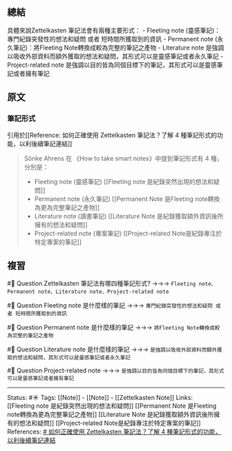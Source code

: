 ## 總結
具體來說Zettelkasten 筆記法會有兩種主要形式：
	- Fleeting note (靈感筆記)：專門紀錄突發性的想法和疑問 或者 短時間所獲取到的資訊
	- Permanent note (永久筆記)：將Fleeting Note轉換成較為完整的筆記之產物
	- Literature note 是強調以吸收外部資料而額外獲取的想法和疑問，其形式可以是靈感筆記或者永久筆記
	- Project-related note 是強調以目的皆為同個目標下的筆記，其形式可以是靈感筆記或者擁有筆記

## 原文

### 筆記形式
引用於[[Reference: 如何正確使用 Zettelkasten 筆記法？了解 4 種筆記形式的功能，以利後續筆記連結]]
> Sönke Ahrens 在 《How to take smart notes》中提到筆記形式有 4 種，分別是：
> -   Fleeting note (靈感筆記)
[[Fleeting note 是紀錄突然出現的想法和疑問]]
> -   Permanent note (永久筆記)
[[Permanent Note 是Fleeting note轉換為更為完整筆記之產物]]
> -   Literature note (讀書筆記)
[[Literature Note 是紀錄獲取額外資訊後所擁有的想法和疑問]]
> -   Project-related note (專案筆記)
[[Project-related Note是紀錄專注於特定專案的筆記]]

## 複習
#🧠 Question Zettelkasten 筆記法有哪四種筆記形式? ->->-> `Fleeting note、Permanent note、Literature note、Project-related note`

#🧠 Question Fleeting note 是什麼樣的筆記 ->->-> `專門紀錄突發性的想法和疑問 或者 短時間所獲取到的資訊`

#🧠 Question Permanent note 是什麼樣的筆記 ->->-> `將Fleeting Note轉換成較為完整的筆記之產物`

#🧠 Question Literature note 是什麼樣的筆記 ->->-> `是強調以吸收外部資料而額外獲取的想法和疑問，其形式可以是靈感筆記或者永久筆記`

#🧠 Question Project-related note ->->-> `是強調以目的皆為同個目標下的筆記，其形式可以是靈感筆記或者擁有筆記`

---
Status: #☀️
Tags:
[[Note]] - [[Note]] - [[Zettelkasten Note]]
Links: 				
[[Fleeting note 是紀錄突然出現的想法和疑問]]
[[Permanent Note 是Fleeting note轉換為更為完整筆記之產物]]
[[Literature Note 是紀錄獲取額外資訊後所擁有的想法和疑問]]
[[Project-related Note是紀錄專注於特定專案的筆記]]
References:
[# 如何正確使用 Zettelkasten 筆記法？了解 4 種筆記形式的功能，以利後續筆記連結](https://medium.com/pm的生產力工具箱/如何正確使用-zettelkasten-筆記法-4ff20303ec3e)